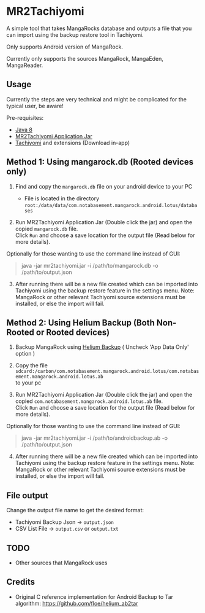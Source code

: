 # MR2Tachiyomi

A simple tool that takes MangaRocks database and outputs a file that you can import using the backup restore tool in Tachiyomi. 

Only supports Android version of MangaRock.

Currently only supports the sources MangaRock, MangaEden, MangaReader.

## Usage

Currently the steps are very technical and might be complicated for the typical user, be aware!

Pre-requisites: 
 - [Java 8](https://www.oracle.com/java/technologies/jdk8-downloads.html)
 - [MR2Tachiyomi Application Jar](https://github.com/waicool20/mr2tachiyomi/releases)
 - [Tachiyomi](https://github.com/inorichi/tachiyomi/releases) and extensions (Download in-app)
 
## Method 1: Using mangarock.db (Rooted devices only)

1. Find and copy the `mangarock.db` file on your android device to your PC
    - File is located in the directory `root:/data/data/com.notabasement.mangarock.android.lotus/databases`  
    
2. Run MR2Tachiyomi Application Jar (Double click the jar) and open the copied `mangarock.db` file.  
Click `Run` and choose a save location for the output file (Read below for more details).

Optionally for those wanting to use the command line instead of GUI: 
> java -jar mr2tachiyomi.jar -i /path/to/mangarock.db -o /path/to/output.json

3. After running there will be a new file created which can be imported into Tachiyomi 
using the backup restore feature in the settings menu. 
Note: MangaRock or other relevant Tachiyomi source extensions must be installed, or else the import will fail.

## Method 2: Using Helium Backup (Both Non-Rooted or Rooted devices)

1. Backup MangaRock using [Helium Backup](https://play.google.com/store/apps/details?id=com.koushikdutta.backup&hl=en) ( Uncheck 'App Data Only' option ) 

2. Copy the file  
`sdcard:/carbon/com.notabasement.mangarock.android.lotus/com.notabasement.mangarock.android.lotus.ab`  
to your pc

3. Run MR2Tachiyomi Application Jar (Double click the jar) and open the copied `com.notabasement.mangarock.android.lotus.ab` file.  
Click `Run` and choose a save location for the output file (Read below for more details). 

Optionally for those wanting to use the command line instead of GUI: 
> java -jar mr2tachiyomi.jar -i /path/to/androidbackup.ab -o /path/to/output.json

4. After running there will be a new file created which can be imported into Tachiyomi 
using the backup restore feature in the settings menu. 
Note: MangaRock or other relevant Tachiyomi source extensions must be installed, or else the import will fail. 

## File output

Change the output file name to get the desired format:

- Tachiyomi Backup Json -> `output.json`
- CSV List File -> `output.csv` or `output.txt`

## TODO

- Other sources that MangaRock uses

## Credits

- Original C reference implementation for Android Backup to Tar algorithm: https://github.com/floe/helium_ab2tar
